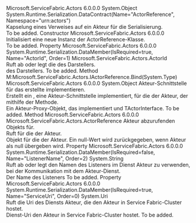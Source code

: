 <Type Name="ActorReference" FullName="Microsoft.ServiceFabric.Actors.ActorReference">
  <TypeSignature Language="C#" Value="public sealed class ActorReference" />
  <TypeSignature Language="ILAsm" Value=".class public auto ansi serializable sealed beforefieldinit ActorReference extends System.Object" />
  <TypeSignature Language="DocId" Value="T:Microsoft.ServiceFabric.Actors.ActorReference" />
  <TypeSignature Language="VB.NET" Value="Public NotInheritable Class ActorReference" />
  <TypeSignature Language="F#" Value="type ActorReference = class&#xA;    interface IActorReference" />
  <AssemblyInfo>
    <AssemblyName>Microsoft.ServiceFabric.Actors</AssemblyName>
    <AssemblyVersion>6.0.0.0</AssemblyVersion>
  </AssemblyInfo>
  <Base>
    <BaseTypeName>System.Object</BaseTypeName>
  </Base>
  <Interfaces />
  <Attributes>
    <Attribute>
      <AttributeName>System.Runtime.Serialization.DataContract(Name="ActorReference", Namespace="urn:actors")</AttributeName>
    </Attribute>
  </Attributes>
  <Docs>
    <summary>
            Kapselung eines Verweises auf ein Akteur für die Serialisierung.
            </summary>
    <remarks>To be added.</remarks>
  </Docs>
  <Members>
    <Member MemberName=".ctor">
      <MemberSignature Language="C#" Value="public ActorReference ();" />
      <MemberSignature Language="ILAsm" Value=".method public hidebysig specialname rtspecialname instance void .ctor() cil managed" />
      <MemberSignature Language="DocId" Value="M:Microsoft.ServiceFabric.Actors.ActorReference.#ctor" />
      <MemberSignature Language="VB.NET" Value="Public Sub New ()" />
      <MemberType>Constructor</MemberType>
      <AssemblyInfo>
        <AssemblyName>Microsoft.ServiceFabric.Actors</AssemblyName>
        <AssemblyVersion>6.0.0.0</AssemblyVersion>
      </AssemblyInfo>
      <Parameters />
      <Docs>
        <summary>
            Initialisiert eine neue Instanz der ActorReference-Klasse.
            </summary>
        <remarks>To be added.</remarks>
      </Docs>
    </Member>
    <Member MemberName="ActorId">
      <MemberSignature Language="C#" Value="public Microsoft.ServiceFabric.Actors.ActorId ActorId { get; set; }" />
      <MemberSignature Language="ILAsm" Value=".property instance class Microsoft.ServiceFabric.Actors.ActorId ActorId" />
      <MemberSignature Language="DocId" Value="P:Microsoft.ServiceFabric.Actors.ActorReference.ActorId" />
      <MemberSignature Language="VB.NET" Value="Public Property ActorId As ActorId" />
      <MemberSignature Language="F#" Value="member this.ActorId : Microsoft.ServiceFabric.Actors.ActorId with get, set" Usage="Microsoft.ServiceFabric.Actors.ActorReference.ActorId" />
      <MemberType>Property</MemberType>
      <AssemblyInfo>
        <AssemblyName>Microsoft.ServiceFabric.Actors</AssemblyName>
        <AssemblyVersion>6.0.0.0</AssemblyVersion>
      </AssemblyInfo>
      <Attributes>
        <Attribute>
          <AttributeName>System.Runtime.Serialization.DataMember(IsRequired=true, Name="ActorId", Order=1)</AttributeName>
        </Attribute>
      </Attributes>
      <ReturnValue>
        <ReturnType>Microsoft.ServiceFabric.Actors.ActorId</ReturnType>
      </ReturnValue>
      <Docs>
        <summary>
            Ruft ab oder legt die <see cref="T:Microsoft.ServiceFabric.Actors.ActorId" /> des Darstellers.
            </summary>
        <value>
          <see cref="T:Microsoft.ServiceFabric.Actors.ActorId" />des Darstellers.</value>
        <remarks>To be added.</remarks>
      </Docs>
    </Member>
    <Member MemberName="Bind">
      <MemberSignature Language="C#" Value="public object Bind (Type actorInterfaceType);" />
      <MemberSignature Language="ILAsm" Value=".method public hidebysig newslot virtual instance object Bind(class System.Type actorInterfaceType) cil managed" />
      <MemberSignature Language="DocId" Value="M:Microsoft.ServiceFabric.Actors.ActorReference.Bind(System.Type)" />
      <MemberSignature Language="VB.NET" Value="Public Function Bind (actorInterfaceType As Type) As Object" />
      <MemberSignature Language="F#" Value="abstract member Bind : Type -&gt; obj&#xA;override this.Bind : Type -&gt; obj" Usage="actorReference.Bind actorInterfaceType" />
      <MemberType>Method</MemberType>
      <Implements>
        <InterfaceMember>M:Microsoft.ServiceFabric.Actors.IActorReference.Bind(System.Type)</InterfaceMember>
      </Implements>
      <AssemblyInfo>
        <AssemblyName>Microsoft.ServiceFabric.Actors</AssemblyName>
        <AssemblyVersion>6.0.0.0</AssemblyVersion>
      </AssemblyInfo>
      <ReturnValue>
        <ReturnType>System.Object</ReturnType>
      </ReturnValue>
      <Parameters>
        <Parameter Name="actorInterfaceType" Type="System.Type" />
      </Parameters>
      <Docs>
        <param name="actorInterfaceType">Akteur-Schnittstelle für das erstellte <see cref="T:Microsoft.ServiceFabric.Actors.Client.ActorProxy" /> implementieren.</param>
        <summary>
            Erstellt ein <see cref="T:Microsoft.ServiceFabric.Actors.Client.ActorProxy" /> , eine Akteur-Schnittstelle implementiert, für die der Akteur, der mithilfe der <see cref="M:Microsoft.ServiceFabric.Actors.Client.ActorProxyFactory.CreateActorProxy(System.Type,System.Uri,Microsoft.ServiceFabric.Actors.ActorId,System.String)" /> Methode.
                </summary>
        <returns>Ein Akteur-Proxy-Objekt, das implementiert <see cref="T:Microsoft.ServiceFabric.Actors.Client.IActorProxy" /> und TActorInterface.</returns>
        <remarks>To be added.</remarks>
      </Docs>
    </Member>
    <Member MemberName="Get">
      <MemberSignature Language="C#" Value="public static Microsoft.ServiceFabric.Actors.ActorReference Get (object actor);" />
      <MemberSignature Language="ILAsm" Value=".method public static hidebysig class Microsoft.ServiceFabric.Actors.ActorReference Get(object actor) cil managed" />
      <MemberSignature Language="DocId" Value="M:Microsoft.ServiceFabric.Actors.ActorReference.Get(System.Object)" />
      <MemberSignature Language="VB.NET" Value="Public Shared Function Get (actor As Object) As ActorReference" />
      <MemberSignature Language="F#" Value="static member Get : obj -&gt; Microsoft.ServiceFabric.Actors.ActorReference" Usage="Microsoft.ServiceFabric.Actors.ActorReference.Get actor" />
      <MemberType>Method</MemberType>
      <AssemblyInfo>
        <AssemblyName>Microsoft.ServiceFabric.Actors</AssemblyName>
        <AssemblyVersion>6.0.0.0</AssemblyVersion>
      </AssemblyInfo>
      <ReturnValue>
        <ReturnType>Microsoft.ServiceFabric.Actors.ActorReference</ReturnType>
      </ReturnValue>
      <Parameters>
        <Parameter Name="actor" Type="System.Object" />
      </Parameters>
      <Docs>
        <param name="actor">Akteur abzurufenden Objekts <see cref="T:Microsoft.ServiceFabric.Actors.ActorReference" /> für.</param>
        <summary>
            Ruft <see cref="T:Microsoft.ServiceFabric.Actors.ActorReference" /> für die der Akteur.
            </summary>
        <returns>
          <see cref="T:Microsoft.ServiceFabric.Actors.ActorReference" />Objekt für die der Akteur.</returns>
        <remarks>Ein null-Wert wird zurückgegeben, wenn Akteur als null übergeben wird.</remarks>
      </Docs>
    </Member>
    <Member MemberName="ListenerName">
      <MemberSignature Language="C#" Value="public string ListenerName { get; set; }" />
      <MemberSignature Language="ILAsm" Value=".property instance string ListenerName" />
      <MemberSignature Language="DocId" Value="P:Microsoft.ServiceFabric.Actors.ActorReference.ListenerName" />
      <MemberSignature Language="VB.NET" Value="Public Property ListenerName As String" />
      <MemberSignature Language="F#" Value="member this.ListenerName : string with get, set" Usage="Microsoft.ServiceFabric.Actors.ActorReference.ListenerName" />
      <MemberType>Property</MemberType>
      <AssemblyInfo>
        <AssemblyName>Microsoft.ServiceFabric.Actors</AssemblyName>
        <AssemblyVersion>6.0.0.0</AssemblyVersion>
      </AssemblyInfo>
      <Attributes>
        <Attribute>
          <AttributeName>System.Runtime.Serialization.DataMember(IsRequired=false, Name="ListenerName", Order=2)</AttributeName>
        </Attribute>
      </Attributes>
      <ReturnValue>
        <ReturnType>System.String</ReturnType>
      </ReturnValue>
      <Docs>
        <summary>
            Ruft ab oder legt den Namen des Listeners im Dienst Akteur zu verwenden, bei der Kommunikation mit dem Akteur-Dienst.
            </summary>
        <value>Der Name des Listeners</value>
        <remarks>To be added.</remarks>
      </Docs>
    </Member>
    <Member MemberName="ServiceUri">
      <MemberSignature Language="C#" Value="public Uri ServiceUri { get; set; }" />
      <MemberSignature Language="ILAsm" Value=".property instance class System.Uri ServiceUri" />
      <MemberSignature Language="DocId" Value="P:Microsoft.ServiceFabric.Actors.ActorReference.ServiceUri" />
      <MemberSignature Language="VB.NET" Value="Public Property ServiceUri As Uri" />
      <MemberSignature Language="F#" Value="member this.ServiceUri : Uri with get, set" Usage="Microsoft.ServiceFabric.Actors.ActorReference.ServiceUri" />
      <MemberType>Property</MemberType>
      <AssemblyInfo>
        <AssemblyName>Microsoft.ServiceFabric.Actors</AssemblyName>
        <AssemblyVersion>6.0.0.0</AssemblyVersion>
      </AssemblyInfo>
      <Attributes>
        <Attribute>
          <AttributeName>System.Runtime.Serialization.DataMember(IsRequired=true, Name="ServiceUri", Order=0)</AttributeName>
        </Attribute>
      </Attributes>
      <ReturnValue>
        <ReturnType>System.Uri</ReturnType>
      </ReturnValue>
      <Docs>
        <summary>
            Ruft die Uri des Diensts Akteur, die den Akteur in Service Fabric-Cluster hostet.
            </summary>
        <value>Dienst-Uri den Akteur in Service Fabric-Cluster hostet.</value>
        <remarks>To be added.</remarks>
      </Docs>
    </Member>
  </Members>
</Type>